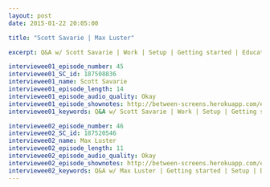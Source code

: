 ```yaml
---
layout: post
date: 2015-01-22 20:05:00

title: "Scott Savarie | Max Luster"

excerpt: Q&A w/ Scott Savarie | Work | Setup | Getting started | Education | Routine | Exercise | Impostor syndrome | ... | || Q&A w/ Max Luster | Getting started | Setup | Design | Work | Routine | Exercise | Procrastination | Impostor syndrome | Programming languages

interviewee01_episode_number: 45
interviewee01_SC_id: 187508836
interviewee01_name: Scott Savarie
interviewee01_episode_length: 14
interviewee01_episode_audio_quality: Okay
interviewee01_episode_shownotes: http://between-screens.herokuapp.com/episodes/45
interviewee01_keywords: Q&A w/ Scott Savarie | Work | Setup | Getting started | Education | Routine | Exercise | Impostor syndrome | ... |

interviewee02_episode_number: 46
interviewee02_SC_id: 187520546
interviewee02_name: Max Luster
interviewee02_episode_length: 11
interviewee02_episode_audio_quality: Okay
interviewee02_episode_shownotes: http://between-screens.herokuapp.com/episodes/46
interviewee02_keywords: Q&A w/ Max Luster | Getting started | Setup | Design | Work | Routine | Exercise | Procrastination | Impostor syndrome | Programming languages
---
```


